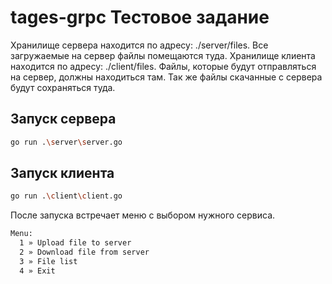 # tages-grpc Тестовое задание

Хранилище сервера находится по адресу: ./server/files. Все загружаемые на сервер файлы помещаются туда.
Хранилище клиента находится по адресу: ./client/files. Файлы, которые будут отправляться на сервер, должны находиться там. Так же файлы скачанные с сервера будут сохраняться туда.

## Запуск сервера

```bash
go run .\server\server.go
```
## Запуск клиента

```bash
go run .\client\client.go
```
После запуска встречает меню с выбором нужного сервиса.
```bash
Menu: 
  1 » Upload file to server
  2 » Download file from server
  3 » File list
  4 » Exit
```
